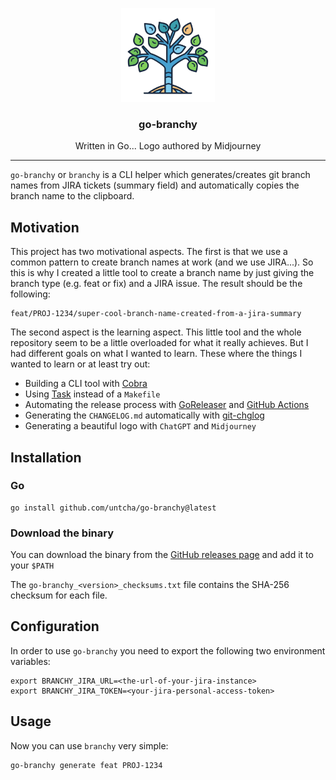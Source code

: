 <!-- markdownlint-disable -->

<p align="center">
  <img alt="go-branchy logo" src="assets/branchy-logo-transparent.png" height="150" />
  <h3 align="center">go-branchy</h3>
  <p align="center">Written in Go... Logo authored by Midjourney</p>
</p>

---

`go-branchy` or `branchy` is a CLI helper which generates/creates git branch
names from JIRA tickets (summary field) and automatically copies the branch name
to the clipboard.

## Motivation

This project has two motivational aspects. The first is that we use a common
pattern to create branch names at work (and we use JIRA...). So this is why I
created a little tool to create a branch name by just giving the branch type
(e.g. feat or fix) and a JIRA issue. The result should be the following:

``` shell
feat/PROJ-1234/super-cool-branch-name-created-from-a-jira-summary
```

The second aspect is the learning aspect. This little tool and the whole repository
seem to be a little overloaded for what it really achieves. But I had different
goals on what I wanted to learn.
These where the things I wanted to learn or at least try out:

* Building a CLI tool with [Cobra](https://cobra.dev/)
* Using [Task](https://taskfile.dev/) instead of a `Makefile`
* Automating the release process with [GoReleaser](https://goreleaser.com/) and [GitHub Actions](https://github.com/features/actions)
* Generating the `CHANGELOG.md` automatically with [git-chglog](https://github.com/git-chglog/git-chglog)
* Generating a beautiful logo with `ChatGPT` and `Midjourney`

## Installation

### Go

``` shell
go install github.com/untcha/go-branchy@latest
```

### Download the binary

You can download the binary from the [GitHub releases page](https://github.com/untcha/go-branchy/releases) and add it to your `$PATH`

The `go-branchy_<version>_checksums.txt` file contains the SHA-256 checksum for each file.

## Configuration

In order to use `go-branchy` you need to export the following two environment
variables:

``` shell
export BRANCHY_JIRA_URL=<the-url-of-your-jira-instance>
export BRANCHY_JIRA_TOKEN=<your-jira-personal-access-token>
```

## Usage

Now you can use `branchy` very simple:

``` shell
go-branchy generate feat PROJ-1234
```

